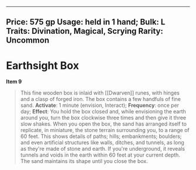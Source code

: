 
---
Price: 575 gp
Usage: held in 1 hand;
Bulk: L
Traits: Divination, Magical, Scrying
Rarity: Uncommon
---

# Earthsight Box

**Item 9**

> This fine wooden box is inlaid with [[Dwarven]] runes, with hinges and a clasp of forged iron. The box contains a few handfuls of fine sand.
**Activate**: 1 minute (envision, Interact);
**Frequency**: once per day;
**Effect**: You hold the box closed and, while envisioning the earth around you, turn the box clockwise three times and then give it three slow shakes. When you open the box, the sand has arranged itself to replicate, in miniature, the stone terrain surrounding you, to a range of 60 feet. This shows details of paths; hills; embankments; boulders; and even artificial structures like walls, ditches, and tunnels, as long as they're made of stone and earth. If you're underground, it reveals tunnels and voids in the earth within 60 feet at your current depth. The sand maintains its shape until you close the box.

